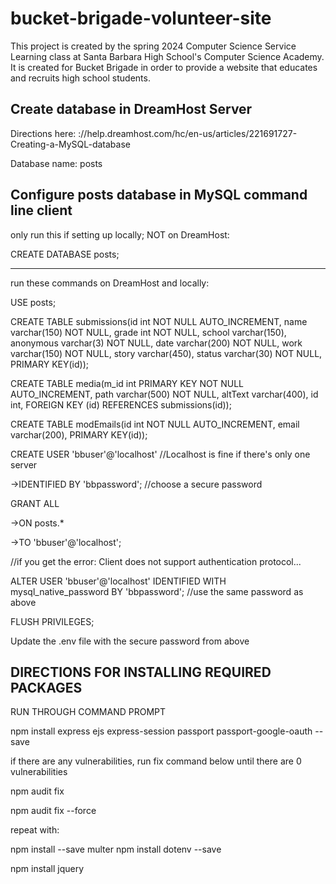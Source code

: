 # bucket-brigade-volunteer-site
This project is created by the spring 2024 Computer Science Service Learning class at Santa Barbara High School's Computer Science Academy. It is created for Bucket Brigade in order to provide a website that educates and recruits high school students.

## Create database in DreamHost Server

Directions here: ://help.dreamhost.com/hc/en-us/articles/221691727-Creating-a-MySQL-database

Database name: posts

## Configure posts database in MySQL command line client

only run this if setting up locally; NOT on DreamHost:

CREATE DATABASE posts;

---------------------------------

run these commands on DreamHost and locally:

USE posts;

CREATE TABLE submissions(id int NOT NULL AUTO_INCREMENT, name varchar(150) NOT NULL, grade int NOT NULL, school varchar(150), anonymous varchar(3) NOT NULL, date varchar(200) NOT NULL, work varchar(150) NOT NULL, story varchar(450), status varchar(30) NOT NULL, PRIMARY KEY(id));


CREATE TABLE media(m_id int PRIMARY KEY NOT NULL AUTO_INCREMENT, path varchar(500) NOT NULL, altText varchar(400), id int, FOREIGN KEY (id) REFERENCES  submissions(id));


CREATE TABLE modEmails(id int NOT NULL AUTO_INCREMENT, email varchar(200), PRIMARY KEY(id));

CREATE USER 'bbuser'@'localhost' //Localhost is fine if there's only one server

->IDENTIFIED BY 'bbpassword'; //choose a secure password

GRANT ALL

->ON posts.*

->TO 'bbuser'@'localhost';

//if you get the error: Client does not support authentication protocol...

ALTER USER 'bbuser'@'localhost' IDENTIFIED WITH mysql_native_password BY 'bbpassword'; //use the same password as above

FLUSH PRIVILEGES;

Update the .env file with the secure password from above

## DIRECTIONS FOR INSTALLING REQUIRED PACKAGES

RUN THROUGH COMMAND PROMPT

npm install express ejs express-session passport passport-google-oauth --save

if there are any vulnerabilities, run fix command below until there are 0 vulnerabilities

npm audit fix

npm audit fix --force

repeat with:

npm install --save multer
npm install dotenv --save

npm install jquery
